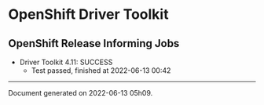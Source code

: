 
OpenShift Driver Toolkit
========================

OpenShift Release Informing Jobs
--------------------------------



* Driver Toolkit 4.11: SUCCESS
  - Test passed, finished at 2022-06-13 00:42






---
Document generated on 2022-06-13 05h09.
